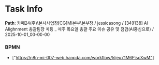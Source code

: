 # Task Info

**Path:** 카페24(주)\본사사업장\[CG]MI본부\본부장 / jessicasong / [349138] AI Alighnment 총괄팀장 미팅 _ 매주 목요일 총괄 주요 이슈 공유 및 점검(AI중심으로) / 2025-10-01_00-00-00

### BPMN
- ["https://n8n-mi-007-web.hanpda.com/workflow/5ljeu71M6PiscXwM"]

